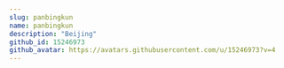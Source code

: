 ```yaml
---
slug: panbingkun
name: panbingkun
description: "Beijing"
github_id: 15246973
github_avatar: https://avatars.githubusercontent.com/u/15246973?v=4
---
```


